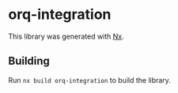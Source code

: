 # orq-integration

This library was generated with [Nx](https://nx.dev).

## Building

Run `nx build orq-integration` to build the library.
